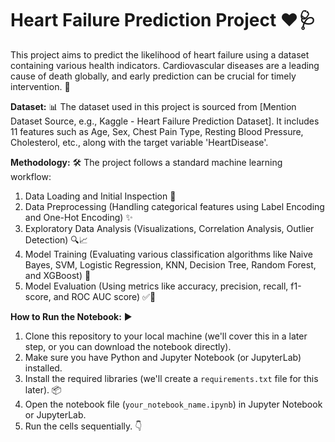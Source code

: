 # Heart Failure Prediction Project ❤️🩺

This project aims to predict the likelihood of heart failure using a dataset containing various health indicators. Cardiovascular diseases are a leading cause of death globally, and early prediction can be crucial for timely intervention. 🚨

**Dataset:** 📊
The dataset used in this project is sourced from [Mention Dataset Source, e.g., Kaggle - Heart Failure Prediction Dataset]. It includes 11 features such as Age, Sex, Chest Pain Type, Resting Blood Pressure, Cholesterol, etc., along with the target variable 'HeartDisease'.

**Methodology:** 🛠️
The project follows a standard machine learning workflow:
1.  Data Loading and Initial Inspection 📂
2.  Data Preprocessing (Handling categorical features using Label Encoding and One-Hot Encoding) ✨
3.  Exploratory Data Analysis (Visualizations, Correlation Analysis, Outlier Detection) 🔍📈
4.  Model Training (Evaluating various classification algorithms like Naive Bayes, SVM, Logistic Regression, KNN, Decision Tree, Random Forest, and XGBoost) 🤖
5.  Model Evaluation (Using metrics like accuracy, precision, recall, f1-score, and ROC AUC score) ✅💯

**How to Run the Notebook:** ▶️

1.  Clone this repository to your local machine (we'll cover this in a later step, or you can download the notebook directly).
2.  Make sure you have Python and Jupyter Notebook (or JupyterLab) installed.
3.  Install the required libraries (we'll create a `requirements.txt` file for this later). 📦
4.  Open the notebook file (`your_notebook_name.ipynb`) in Jupyter Notebook or JupyterLab.
5.  Run the cells sequentially. 👇
